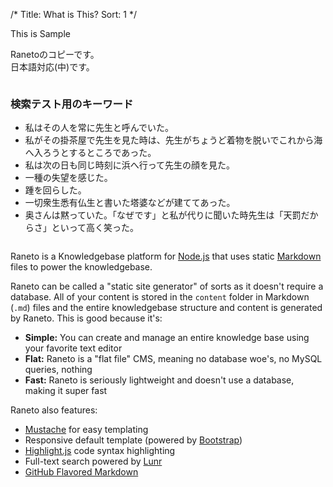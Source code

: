 /*
Title: What is This?
Sort: 1
*/

This is Sample

Ranetoのコピーです。  
日本語対応(中)です。

```

```
### 検索テスト用のキーワード
* 私はその人を常に先生と呼んでいた。
* 私がその掛茶屋で先生を見た時は、先生がちょうど着物を脱いでこれから海へ入ろうとするところであった。
* 私は次の日も同じ時刻に浜へ行って先生の顔を見た。
* 一種の失望を感じた。
* 踵を回らした。
* 一切衆生悉有仏生と書いた塔婆などが建ててあった。
* 奥さんは黙っていた。「なぜです」と私が代りに聞いた時先生は「天罰だからさ」といって高く笑った。

```

```

Raneto is a Knowledgebase platform for [Node.js](http://nodejs.org) that uses static
[Markdown](http://daringfireball.net/projects/markdown) files to power the knowledgebase.

Raneto can be called a "static site generator" of sorts as it doesn't require a database. All
of your content is stored in the `content` folder in Markdown (`.md`) files and the entire
knowledgebase structure and content is generated by Raneto. This is good because it's:

* **Simple:** You can create and manage an entire knowledge base using your favorite text editor
* **Flat:** Raneto is a "flat file" CMS, meaning no database woe's, no MySQL queries, nothing
* **Fast:** Raneto is seriously lightweight and doesn't use a database, making it super fast

Raneto also features:

* [Mustache](http://mustache.github.io) for easy templating
* Responsive default template (powered by [Bootstrap](http://getbootstrap.com))
* [Highlight.js](http://highlightjs.org) code syntax highlighting
* Full-text search powered by [Lunr](http://lunrjs.com)
* [GitHub Flavored Markdown](https://help.github.com/articles/github-flavored-markdown)
